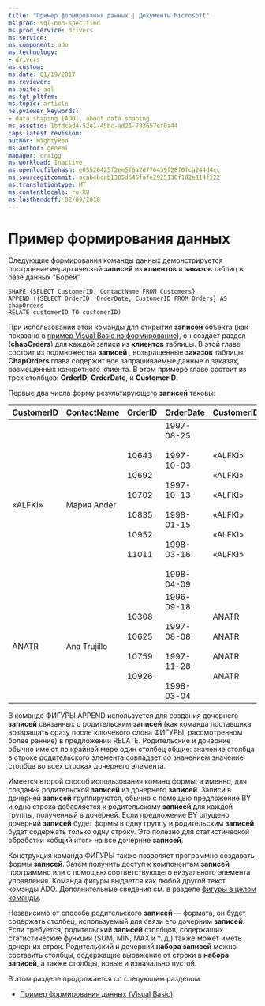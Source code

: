```yaml
---
title: "Пример формирования данных | Документы Microsoft"
ms.prod: sql-non-specified
ms.prod_service: drivers
ms.service: 
ms.component: ado
ms.technology:
- drivers
ms.custom: 
ms.date: 01/19/2017
ms.reviewer: 
ms.suite: sql
ms.tgt_pltfrm: 
ms.topic: article
helpviewer_keywords:
- data shaping [ADO], about data shaping
ms.assetid: 1bfdcad4-52e1-45bc-ad21-783657ef0a44
caps.latest.revision: 
author: MightyPen
ms.author: genemi
manager: craigg
ms.workload: Inactive
ms.openlocfilehash: e05526425f2ee5f6a2d776439f28f0fca244d4cc
ms.sourcegitcommit: acab4bcab1385d645fafe2925130f102e114f122
ms.translationtype: MT
ms.contentlocale: ru-RU
ms.lasthandoff: 02/09/2018
---
```

# <a name="data-shaping-example"></a>Пример формирования данных
Следующие формирования команды данных демонстрируется построение иерархической **записей** из **клиентов** и **заказов** таблиц в базе данных "Борей".  
  
```  
SHAPE {SELECT CustomerID, ContactName FROM Customers}   
APPEND ({SELECT OrderID, OrderDate, CustomerID FROM Orders} AS chapOrders   
RELATE customerID TO customerID)   
```  
  
 При использовании этой команды для открытия **записей** объекта (как показано в [пример Visual Basic из формирование](../../../ado/guide/data/visual-basic-example-of-data-shaping.md)), он создает раздел (**chapOrders**) для каждой записи из **клиентов** таблицы. В этой главе состоит из подмножества **записей** , возвращенные **заказов** таблицы. **ChapOrders** глава содержит все запрашиваемые данные о заказах, размещенных конкретного клиента. В этом примере главе состоит из трех столбцов: **OrderID**, **OrderDate**, и **CustomerID**.  
  
 Первые два числа форму результирующего **записей** таковы:  
  
|CustomerID|ContactName|OrderID|OrderDate|CustomerID|  
|----------------|-----------------|-------------|---------------|----------------|  
|«ALFKI»|Мария Ander|10643<br /><br /> 10692<br /><br /> 10702<br /><br /> 10835<br /><br /> 10952<br /><br /> 11011|1997-08-25<br /><br /> 1997-10-03<br /><br /> 1997-10-13<br /><br /> 1998-01-15<br /><br /> 1998-03-16<br /><br /> 1998-04-09|«ALFKI»<br /><br /> «ALFKI»<br /><br /> «ALFKI»<br /><br /> «ALFKI»<br /><br /> «ALFKI»<br /><br /> «ALFKI»|  
|ANATR|Ana Trujillo|10308<br /><br /> 10625<br /><br /> 10759<br /><br /> 10926|1996-09-18<br /><br /> 1997-08-08<br /><br /> 1997-11-28<br /><br /> 1998-03-04|ANATR<br /><br /> ANATR<br /><br /> ANATR<br /><br /> ANATR|  
  
 В команде ФИГУРЫ APPEND используется для создания дочернего **записей** связанных с родительским **записей** (как команда поставщика возвращать сразу после ключевого слова ФИГУРЫ, рассмотренном более ранние) в предложении RELATE. Родительские и дочерние обычно имеют по крайней мере один столбец общие: значение столбца в строке родительского элемента совпадает со значением значение столбца во всех строках дочернего элемента.  
  
 Имеется второй способ использования команд формы: а именно, для создания родительской **записей** из дочернего **записей**. Записи в дочерней **записей** группируются, обычно с помощью предложение BY и одна строка добавляется к родительскому **записей** для каждой группы, полученный в дочерней. Если предложение BY опущено, дочерний **записей** будет формы в одну группу и родительским **записей** будет содержать только одну строку. Это полезно для статистической обработки «общий итог» на все дочерние **записей**.  
  
 Конструкция команда ФИГУРЫ также позволяет программно создавать формы **записей**. Затем получить доступ к компонентам **записей** программно или с помощью соответствующего визуального элемента управления. Команда фигуры выдается как любой другой текст команды ADO. Дополнительные сведения см. в разделе [фигуры в целом команды](../../../ado/guide/data/shape-commands-in-general.md).  
  
 Независимо от способа родительского **записей** — формата, он будет содержать столбец, используемый для связи его дочерним **записей**. Если требуется, родительский **записей** столбцов, содержащих статистические функции (SUM, MIN, MAX и т. д.) также может иметь дочерних строк. Родительский и дочерний **набора записей** можно составить столбцы, содержащие выражение от строки в **набора записей**, а также столбцы, новые и изначально пустой.  
  
 В этом разделе продолжается со следующим разделом.  
  
-   [Пример формирования данных (Visual Basic)](../../../ado/guide/data/visual-basic-example-of-data-shaping.md)
